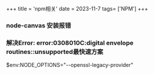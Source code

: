 +++
title = 'npm相关'
date = 2023-11-7
tags= ['NPM']
+++

### node-canvas 安装报错

### 解决Error: error:0308010C:digital envelope routines::unsupported最快速方案
$env:NODE_OPTIONS="--openssl-legacy-provider"
